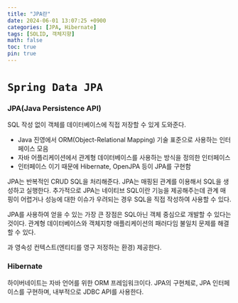 ```yaml
---
title: "JPA란"
date: 2024-06-01 13:07:25 +0900
categories: [JPA, Hibernate]
tags: [SOLID, 객체지향]
math: false
toc: true
pin: true
---
```


# `Spring Data JPA`

### JPA(Java Persistence API)

SQL 작성 없이 객체를 데이터베이스에 직접 저장할 수 있게 도와준다.

- Java 진영에서 ORM(Object-Relational Mapping) 기술 표준으로 사용하는 인터페이스 모음
- 자바 어플리케이션에서 관계형 데이터베이스를 사용하는 방식을 정의한 인터페이스
- 인터페이스 이기 때문에 Hibernate, OpenJPA 등이 JPA를 구현함

JPA는 반복적인 CRUD SQL을 처리해준다. JPA는 매핑된 관계를 이용해서 SQL을 생성하고 실행한다. 추가적으로 JPA는 네이티브 SQL이란 기능을 제공해주는데 관계 매핑이 어렵거나 성능에 대한 이슈가 우려되는 경우 SQL을 직접 작성하여 사용할 수 있다.

JPA를 사용하여 얻을 수 있는 가장 큰 장점은 SQL아닌 객체 중심으로 개발할 수 있다는 것이다. 관계형 데이터베이스와 객체지향 애플리케이션의 패러다임 불일치 문제를 해결할 수 있다.

과 영속성 컨텍스트(엔티티를 영구 저정하는 환경) 제공한다.

### Hibernate

하이버네이트는 자바 언어를 위한 ORM 프레임워크이다. JPA의 구현체로, JPA 인터페이스를 구현하며, 내부적으로 JDBC API를 사용한다.